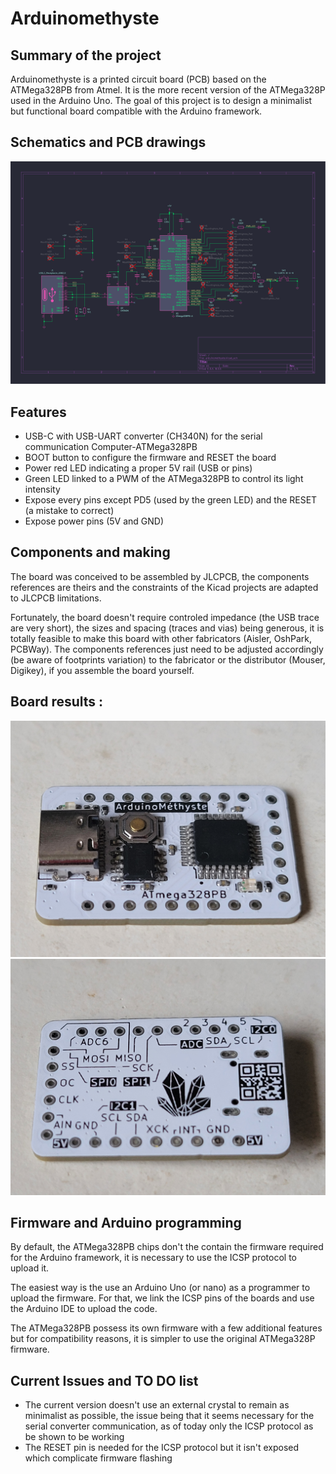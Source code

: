 # Arduinomethyste

## Summary of the project

Arduinomethyste is a printed circuit board (PCB) based on the ATMega328PB from Atmel. It is the more recent version of the ATMega328P used in the Arduino Uno. The goal of this project is to design a minimalist but functional board compatible with the Arduino framework.


## Schematics and PCB drawings

![schematics](./arduinomethyste.svg)


## Features

- USB-C with USB-UART converter (CH340N) for the serial communication Computer-ATMega328PB
- BOOT button to configure the firmware and RESET the board
- Power red LED indicating a proper 5V rail (USB or pins)
- Green LED linked to a PWM of the ATMega328PB to control its light intensity
- Expose every pins except PD5 (used by the green LED) and the RESET (a mistake to correct)
- Expose power pins (5V and GND)

## Components and making

The board was conceived to be assembled by JLCPCB, the components references are theirs and the constraints of the Kicad projects are adapted to JLCPCB limitations.

Fortunately, the board doesn't require controled impedance (the USB trace are very short), the sizes and spacing (traces and vias) being generous, it is totally feasible to make this board with other fabricators (Aisler, OshPark, PCBWay). The components references just need to be adjusted accordingly (be aware of footprints variation) to the fabricator or the distributor (Mouser, Digikey), if you assemble the board yourself.

## Board results :

![arduinomethyste_front](./arduinomethyste_front.jpg)
![arduinomethyste_back](./arduinomethyste_back.jpg)

## Firmware and Arduino programming
By default, the ATMega328PB chips don't the contain the firmware required for the Arduino framework, it is necessary to use the ICSP protocol to upload it.

The easiest way is the use an Arduino Uno (or nano) as a programmer to upload the firmware. For that, we link the ICSP pins of the boards and use the Arduino IDE to upload the code.

The ATMega328PB possess its own firmware with a few additional features but for compatibility reasons, it is simpler to use the original ATMega328P firmware.

## Current Issues and TO DO list

- The current version doesn't use an external crystal to remain as minimalist as possible, the issue being that it seems necessary for the serial converter communication, as of today only the ICSP protocol as be shown to be working
- The RESET pin is needed for the ICSP protocol but it isn't exposed which complicate firmware flashing
